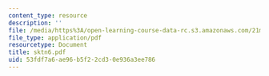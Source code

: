 ```yaml
---
content_type: resource
description: ''
file: /media/https%3A/open-learning-course-data-rc.s3.amazonaws.com/21m-735-technical-design-scenery-mechanisms-and-special-effects-spring-2004/53fdf7a6ae96b5f22cd30e936a3ee786_sktn6.pdf
file_type: application/pdf
resourcetype: Document
title: sktn6.pdf
uid: 53fdf7a6-ae96-b5f2-2cd3-0e936a3ee786
---
```

